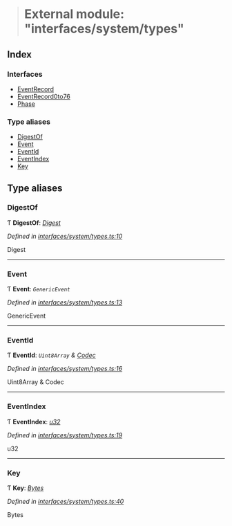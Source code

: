 > # External module: "interfaces/system/types"

## Index

### Interfaces

* [EventRecord](../interfaces/_interfaces_system_types_.eventrecord.md)
* [EventRecord0to76](../interfaces/_interfaces_system_types_.eventrecord0to76.md)
* [Phase](../interfaces/_interfaces_system_types_.phase.md)

### Type aliases

* [DigestOf](_interfaces_system_types_.md#digestof)
* [Event](_interfaces_system_types_.md#event)
* [EventId](_interfaces_system_types_.md#eventid)
* [EventIndex](_interfaces_system_types_.md#eventindex)
* [Key](_interfaces_system_types_.md#key)

## Type aliases

###  DigestOf

Ƭ **DigestOf**: *[Digest](../classes/_primitive_generic_digest_.digest.md)*

*Defined in [interfaces/system/types.ts:10](https://github.com/polkadot-js/api/blob/f30354e/packages/types/src/interfaces/system/types.ts#L10)*

Digest

___

###  Event

Ƭ **Event**: *`GenericEvent`*

*Defined in [interfaces/system/types.ts:13](https://github.com/polkadot-js/api/blob/f30354e/packages/types/src/interfaces/system/types.ts#L13)*

GenericEvent

___

###  EventId

Ƭ **EventId**: *`Uint8Array` & [Codec](../interfaces/_types_.codec.md)*

*Defined in [interfaces/system/types.ts:16](https://github.com/polkadot-js/api/blob/f30354e/packages/types/src/interfaces/system/types.ts#L16)*

Uint8Array & Codec

___

###  EventIndex

Ƭ **EventIndex**: *[u32](../interfaces/_interfaceregistry_.interfaceregistry.md#u32)*

*Defined in [interfaces/system/types.ts:19](https://github.com/polkadot-js/api/blob/f30354e/packages/types/src/interfaces/system/types.ts#L19)*

u32

___

###  Key

Ƭ **Key**: *[Bytes](../classes/_primitive_bytes_.bytes.md)*

*Defined in [interfaces/system/types.ts:40](https://github.com/polkadot-js/api/blob/f30354e/packages/types/src/interfaces/system/types.ts#L40)*

Bytes